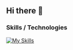 ## Hi there 👋

### Skills / Technologies

[![My Skills](https://skillicons.dev/icons?i=agit,github,java,js,c,cpp,cs,css,html,debian,godot,mongodb,mysql,nodejs,npm,react,tailwind&perline=5)](https://skillicons.dev)

<!--
**elijahgott/elijahgott** is a ✨ _special_ ✨ repository because its `README.md` (this file) appears on your GitHub profile.

Here are some ideas to get you started:

- 🔭 I’m currently working on ...
- 🌱 I’m currently learning ...
- 👯 I’m looking to collaborate on ...
- 🤔 I’m looking for help with ...
- 💬 Ask me about ...
- 📫 How to reach me: ...
- 😄 Pronouns: ...
- ⚡ Fun fact: ...
-->
